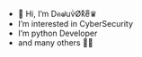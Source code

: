 - 👋 Hi, I’m DคᖙuvͥØkͣeͫ♛ 
- I’m interested in CyberSecurity 
- I’m python Developer
- and many others 🧙‍🧙‍


